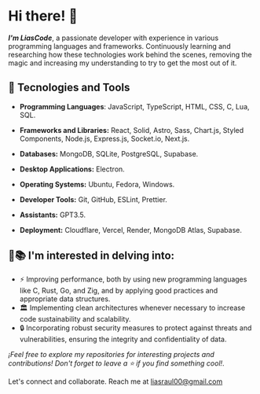 # Hi there! 👋

<p>
    <strong><i>I'm LiasCode</i></strong>, 
    a passionate developer with experience in various programming languages and frameworks. Continuously learning and researching how these technologies work behind the scenes, removing the magic     and increasing my understanding to try to get the most out of it. 
</p>

## 🚀 Tecnologies and Tools

- **Programming Languages**: JavaScript, TypeScript, HTML, CSS, C, Lua, SQL.

- **Frameworks and Libraries:** React, Solid, Astro, Sass, Chart.js, Styled Components, Node.js, Express.js, Socket.io, Next.js.

- **Databases:** MongoDB, SQLite, PostgreSQL, Supabase.

- **Desktop Applications:** Electron.

- **Operating Systems:** Ubuntu, Fedora, Windows.

- **Developer Tools:** Git, GitHub, ESLint, Prettier.

- **Assistants:** GPT3.5.

- **Deployment:** Cloudflare, Vercel, Render, MongoDB Atlas, Supabase.

## 🧠📚 I'm interested in delving into:
- ⚡ Improving performance, both by using new programming languages like C, Rust, Go, and Zig, and by applying good practices and appropriate data structures.
- 🏛️ Implementing clean architectures whenever necessary to increase code sustainability and scalability.
- 🔒 Incorporating robust security measures to protect against threats and vulnerabilities, ensuring the integrity and confidentiality of data.

*¡Feel free to explore my repositories for interesting projects and contributions! Don't forget to leave a ⭐️ if you find something cool!*.

Let's connect and collaborate. Reach me at [liasraul00@gmail.com](mailto:liasraul00@gmail)
